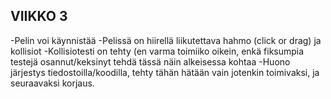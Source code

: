 ## VIIKKO 3

-Pelin voi käynnistää
-Pelissä on hiirellä liikutettava hahmo (click or drag) ja kollisiot
-Kollisiotesti on tehty (en varma toimiiko oikein, enkä fiksumpia testejä osannut/keksinyt tehdä tässä näin alkeisessa kohtaa
-Huono järjestys tiedostoilla/koodilla, tehty tähän hätään vain jotenkin toimivaksi, ja seuraavaksi korjaus.

